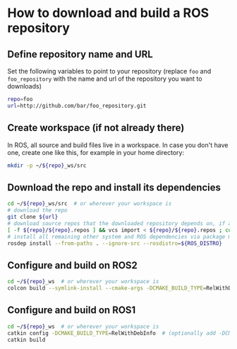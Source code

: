 # How to download and build a ROS repository

## Define repository name and URL

Set the following variables to point to your repository (replace
``foo`` and ``foo_repository`` with the name and url of the repository
you want to downloads)

```bash
repo=foo
url=http://github.com/bar/foo_repository.git
```

## Create workspace (if not already there)
In ROS, all source and build files live in a workspace. In case
you don't have one, create one like this, for example in your home
directory:

```bash
mkdir -p ~/${repo}_ws/src
```

## Download the repo and install its dependencies

```bash
cd ~/${repo}_ws/src  # or wherever your workspace is
# download the repo
git clone ${url}
# download source repos that the downloaded repository depends on, if any
[ -f ${repo}/${repo}.repos ] && vcs import < ${repo}/${repo}.repos ; cd ..
# install all remaining other system and ROS dependencies via package manager
rosdep install --from-paths . --ignore-src --rosdistro=${ROS_DISTRO}
```

## Configure and build on ROS2

```bash
cd ~/${repo}_ws  # or wherever your workspace is
colcon build --symlink-install --cmake-args -DCMAKE_BUILD_TYPE=RelWithDebInfo  # (optionally add -DCMAKE_EXPORT_COMPILE_COMMANDS=1)
```


## Configure and build on ROS1

```bash
cd ~/${repo}_ws  # or wherever your workspace is
catkin config -DCMAKE_BUILD_TYPE=RelWithDebInfo  # (optionally add -DCMAKE_EXPORT_COMPILE_COMMANDS=1)
catkin build
```
